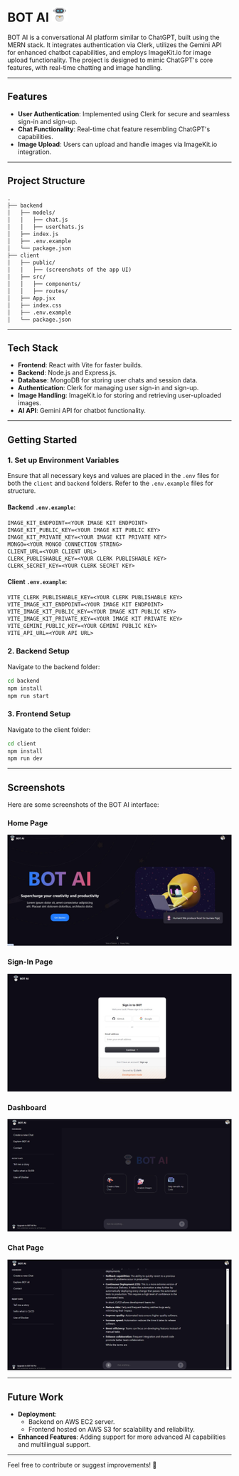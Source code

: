 
# BOT AI <img src="./client/public/logo.png" alt="BOT AI Icon" width="35" height="32" />

BOT AI is a conversational AI platform similar to ChatGPT, built using the MERN stack. It integrates authentication via Clerk, utilizes the Gemini API for enhanced chatbot capabilities, and employs ImageKit.io for image upload functionality. The project is designed to mimic ChatGPT's core features, with real-time chatting and image handling.

---

## **Features**
- **User Authentication**: Implemented using Clerk for secure and seamless sign-in and sign-up.
- **Chat Functionality**: Real-time chat feature resembling ChatGPT's capabilities.
- **Image Upload**: Users can upload and handle images via ImageKit.io integration.

---

## **Project Structure**
```plaintext
.
├── backend
│   ├── models/
│   │   ├── chat.js
│   │   ├── userChats.js
│   ├── index.js
│   ├── .env.example
│   └── package.json
├── client
│   ├── public/
│   │   ├── (screenshots of the app UI)
│   ├── src/
│   │   ├── components/
│   │   ├── routes/
│   ├── App.jsx
│   ├── index.css
│   ├── .env.example
│   └── package.json
```

---

## **Tech Stack**
- **Frontend**: React with Vite for faster builds.
- **Backend**: Node.js and Express.js.
- **Database**: MongoDB for storing user chats and session data.
- **Authentication**: Clerk for managing user sign-in and sign-up.
- **Image Handling**: ImageKit.io for storing and retrieving user-uploaded images.
- **AI API**: Gemini API for chatbot functionality.

---

## **Getting Started**

### **1. Set up Environment Variables**
Ensure that all necessary keys and values are placed in the `.env` files for both the `client` and `backend` folders. Refer to the `.env.example` files for structure.

#### Backend `.env.example`:
```plaintext
IMAGE_KIT_ENDPOINT=<YOUR IMAGE KIT ENDPOINT>
IMAGE_KIT_PUBLIC_KEY=<YOUR IMAGE KIT PUBLIC KEY>
IMAGE_KIT_PRIVATE_KEY=<YOUR IMAGE KIT PRIVATE KEY>
MONGO=<YOUR MONGO CONNECTION STRING>
CLIENT_URL=<YOUR CLIENT URL>
CLERK_PUBLISHABLE_KEY=<YOUR CLERK PUBLISHABLE KEY>
CLERK_SECRET_KEY=<YOUR CLERK SECRET KEY>
```

#### Client `.env.example`:
```plaintext
VITE_CLERK_PUBLISHABLE_KEY=<YOUR CLERK PUBLISHABLE KEY>
VITE_IMAGE_KIT_ENDPOINT=<YOUR IMAGE KIT ENDPOINT>
VITE_IMAGE_KIT_PUBLIC_KEY=<YOUR IMAGE KIT PUBLIC KEY>
VITE_IMAGE_KIT_PRIVATE_KEY=<YOUR IMAGE KIT PRIVATE KEY>
VITE_GEMINI_PUBLIC_KEY=<YOUR GEMINI PUBLIC KEY>
VITE_API_URL=<YOUR API URL>
```

### **2. Backend Setup**
Navigate to the backend folder:
```bash
cd backend
npm install
npm run start
```

### **3. Frontend Setup**
Navigate to the client folder:
```bash
cd client
npm install
npm run dev
```

---

## **Screenshots**
Here are some screenshots of the BOT AI interface:

### **Home Page**
![Home Page](./client/public/home.jpeg)

### **Sign-In Page**
![Sign-In Page](./client/public/sign.jpeg)

### **Dashboard**
![Dashboard View](./client/public/dashboard.jpeg)

### **Chat Page**
![Chat Page](./client/public/chat.jpeg)

---

## **Future Work**
- **Deployment**: 
  - Backend on AWS EC2 server.
  - Frontend hosted on AWS S3 for scalability and reliability.
- **Enhanced Features**: Adding support for more advanced AI capabilities and multilingual support.

---

Feel free to contribute or suggest improvements! 🚀
